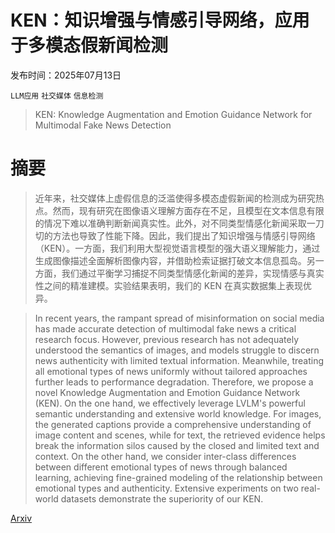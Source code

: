 # KEN：知识增强与情感引导网络，应用于多模态假新闻检测

发布时间：2025年07月13日

`LLM应用` `社交媒体` `信息检测`

> KEN: Knowledge Augmentation and Emotion Guidance Network for Multimodal Fake News Detection

# 摘要

> 近年来，社交媒体上虚假信息的泛滥使得多模态虚假新闻的检测成为研究热点。然而，现有研究在图像语义理解方面存在不足，且模型在文本信息有限的情况下难以准确判断新闻真实性。此外，对不同类型情感化新闻采取一刀切的方法也导致了性能下降。因此，我们提出了知识增强与情感引导网络（KEN）。一方面，我们利用大型视觉语言模型的强大语义理解能力，通过生成图像描述全面解析图像内容，并借助检索证据打破文本信息孤岛。另一方面，我们通过平衡学习捕捉不同类型情感化新闻的差异，实现情感与真实性之间的精准建模。实验结果表明，我们的 KEN 在真实数据集上表现优异。

> In recent years, the rampant spread of misinformation on social media has made accurate detection of multimodal fake news a critical research focus. However, previous research has not adequately understood the semantics of images, and models struggle to discern news authenticity with limited textual information. Meanwhile, treating all emotional types of news uniformly without tailored approaches further leads to performance degradation. Therefore, we propose a novel Knowledge Augmentation and Emotion Guidance Network (KEN). On the one hand, we effectively leverage LVLM's powerful semantic understanding and extensive world knowledge. For images, the generated captions provide a comprehensive understanding of image content and scenes, while for text, the retrieved evidence helps break the information silos caused by the closed and limited text and context. On the other hand, we consider inter-class differences between different emotional types of news through balanced learning, achieving fine-grained modeling of the relationship between emotional types and authenticity. Extensive experiments on two real-world datasets demonstrate the superiority of our KEN.

[Arxiv](https://arxiv.org/abs/2507.09647)